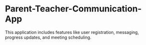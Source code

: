 # Parent-Teacher-Communication-App
This application includes  features like user registration, messaging, progress updates, and meeting scheduling.

